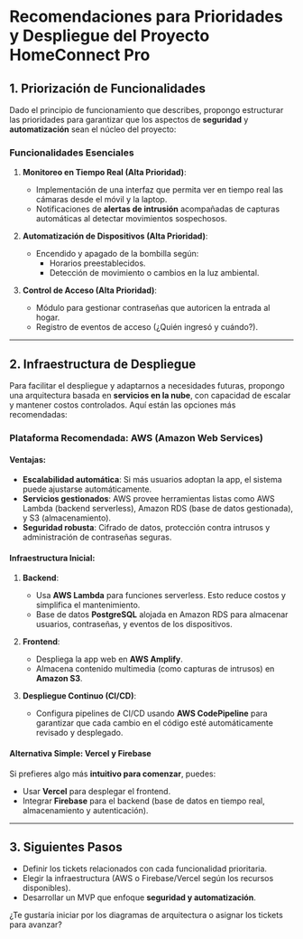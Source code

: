 # Recomendaciones para Prioridades y Despliegue del Proyecto HomeConnect Pro

## **1. Priorización de Funcionalidades**
Dado el principio de funcionamiento que describes, propongo estructurar las prioridades para garantizar que los aspectos de **seguridad** y **automatización** sean el núcleo del proyecto:

### **Funcionalidades Esenciales**
1. **Monitoreo en Tiempo Real (Alta Prioridad)**:
   - Implementación de una interfaz que permita ver en tiempo real las cámaras desde el móvil y la laptop.
   - Notificaciones de **alertas de intrusión** acompañadas de capturas automáticas al detectar movimientos sospechosos.

2. **Automatización de Dispositivos (Alta Prioridad)**:
   - Encendido y apagado de la bombilla según:
     - Horarios preestablecidos.
     - Detección de movimiento o cambios en la luz ambiental.

3. **Control de Acceso (Alta Prioridad)**:
   - Módulo para gestionar contraseñas que autoricen la entrada al hogar.
   - Registro de eventos de acceso (¿Quién ingresó y cuándo?).

---

## **2. Infraestructura de Despliegue**
Para facilitar el despliegue y adaptarnos a necesidades futuras, propongo una arquitectura basada en **servicios en la nube**, con capacidad de escalar y mantener costos controlados. 
Aquí están las opciones más recomendadas:

### **Plataforma Recomendada: AWS (Amazon Web Services)**

#### **Ventajas:**
- **Escalabilidad automática**: Si más usuarios adoptan la app, el sistema puede ajustarse automáticamente.
- **Servicios gestionados**: AWS provee herramientas listas como AWS Lambda (backend serverless), Amazon RDS (base de datos gestionada), y S3 (almacenamiento).
- **Seguridad robusta**: Cifrado de datos, protección contra intrusos y administración de contraseñas seguras.

#### **Infraestructura Inicial:**
1. **Backend**:
   - Usa **AWS Lambda** para funciones serverless. Esto reduce costos y simplifica el mantenimiento.
   - Base de datos **PostgreSQL** alojada en Amazon RDS para almacenar usuarios, contraseñas, y eventos de los dispositivos.

2. **Frontend**:
   - Despliega la app web en **AWS Amplify**.
   - Almacena contenido multimedia (como capturas de intrusos) en **Amazon S3**.

3. **Despliegue Continuo (CI/CD)**:
   - Configura pipelines de CI/CD usando **AWS CodePipeline** para garantizar que cada cambio en el código esté automáticamente revisado y desplegado.

#### **Alternativa Simple: Vercel y Firebase**
Si prefieres algo más **intuitivo para comenzar**, puedes:
- Usar **Vercel** para desplegar el frontend.
- Integrar **Firebase** para el backend (base de datos en tiempo real, almacenamiento y autenticación).

---

## **3. Siguientes Pasos**
- Definir los tickets relacionados con cada funcionalidad prioritaria.
- Elegir la infraestructura (AWS o Firebase/Vercel según los recursos disponibles).
- Desarrollar un MVP que enfoque **seguridad y automatización**.

¿Te gustaría iniciar por los diagramas de arquitectura o asignar los tickets para avanzar?
